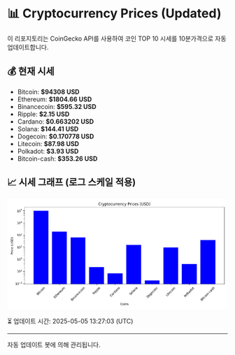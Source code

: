 
# 📊 Cryptocurrency Prices (Updated)

이 리포지토리는 CoinGecko API를 사용하여 코인 TOP 10 시세를 10분가격으로 자동 업데이트합니다.

## 💰 현재 시세
- Bitcoin: **$94308 USD**
- Ethereum: **$1804.66 USD**
- Binancecoin: **$595.32 USD**
- Ripple: **$2.15 USD**
- Cardano: **$0.663202 USD**
- Solana: **$144.41 USD**
- Dogecoin: **$0.170778 USD**
- Litecoin: **$87.98 USD**
- Polkadot: **$3.93 USD**
- Bitcoin-cash: **$353.26 USD**

## 📈 시세 그래프 (로그 스케일 적용)
![Crypto Prices](crypto_prices.png)

⏳ 업데이트 시간: 2025-05-05 13:27:03 (UTC)

---
자동 업데이트 봇에 의해 관리됩니다.
